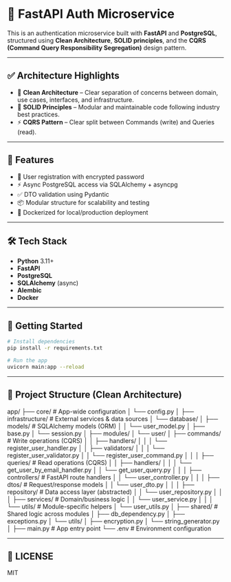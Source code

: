 # 🚀 FastAPI Auth Microservice

This is an authentication microservice built with **FastAPI** and **PostgreSQL**, structured using **Clean Architecture**, **SOLID principles**, and the **CQRS (Command Query Responsibility Segregation)** design pattern.

---

## ✅ Architecture Highlights

- 🧱 **Clean Architecture** – Clear separation of concerns between domain, use cases, interfaces, and infrastructure.
- 🧩 **SOLID Principles** – Modular and maintainable code following industry best practices.
- ⚡ **CQRS Pattern** – Clear split between Commands (write) and Queries (read).

---

## 🚀 Features

- 🔐 User registration with encrypted password
- ⚡ Async PostgreSQL access via SQLAlchemy + asyncpg
- ✅ DTO validation using Pydantic
- 📦 Modular structure for scalability and testing
- 🐳 Dockerized for local/production deployment

---

## 🛠️ Tech Stack

- **Python** 3.11+
- **FastAPI**
- **PostgreSQL**
- **SQLAlchemy** (async)
- **Alembic**
- **Docker**

---

## 🏁 Getting Started

```bash
# Install dependencies
pip install -r requirements.txt

# Run the app
uvicorn main:app --reload
```

---

## 📂 Project Structure (Clean Architecture)

app/
├── core/                            # App-wide configuration
│   └── config.py
│
├── infrastructure/                 # External services & data sources
│   └── database/
│       ├── models/                 # SQLAlchemy models (ORM)
│       │   └── user_model.py
│       ├── base.py
│       └── session.py
│
├── modules/
│   └── user/
│       ├── commands/               # Write operations (CQRS)
│       │   ├── handlers/
│       │   │   └── register_user_handler.py
│       │   ├── validators/
│       │   │   └── register_user_validator.py
│       │   └── register_user_command.py
│       │
│       ├── queries/                # Read operations (CQRS)
│       │   ├── handlers/
│       │   │   └── get_user_by_email_handler.py
│       │   └── get_user_query.py
│       │
│       ├── controllers/            # FastAPI route handlers
│       │   └── user_controller.py
│       │
│       ├── dtos/                   # Request/response models
│       │   └── user_dto.py
│       │
│       ├── repository/             # Data access layer (abstracted)
│       │   └── user_repository.py
│       │
│       ├── services/               # Domain/business logic
│       │   └── user_service.py
│       │
│       └── utils/                  # Module-specific helpers
│           └── user_utils.py
│
├── shared/                         # Shared logic across modules
│   ├── db_dependency.py
│   ├── exceptions.py
│   └── utils/
│       ├── encryption.py
│       └── string_generator.py
│
├── main.py                         # App entry point
└── .env                            # Environment configuration



---

## 📄 LICENSE

MIT